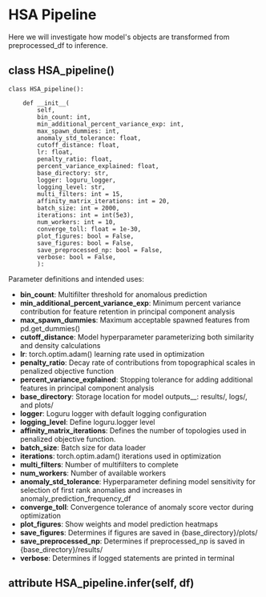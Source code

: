 # HSA Pipeline
Here we will investigate how model's objects are transformed from preprocessed_df to inference. 

## class HSA_pipeline()

```
class HSA_pipeline():

    def __init__(
        self,
        bin_count: int,
        min_additional_percent_variance_exp: int,
        max_spawn_dummies: int,
        anomaly_std_tolerance: float,
        cutoff_distance: float,
        lr: float,
        penalty_ratio: float,
        percent_variance_explained: float,
        base_directory: str,
        logger: loguru_logger,
        logging_level: str,
        multi_filters: int = 15,  
        affinity_matrix_iterations: int = 20,  
        batch_size: int = 2000, 
        iterations: int = int(5e3),  
        num_workers: int = 10,
        converge_toll: float = 1e-30,  
        plot_figures: bool = False,  
        save_figures: bool = False,
        save_preprocessed_np: bool = False,
        verbose: bool = False,
        ):
```
Parameter definitions and intended uses:
- __bin_count__: Multifilter threshold for anomalous prediction 
- __min_additional_percent_variance_exp__: Minimum percent variance contribution for feature retention in principal component analysis
- __max_spawn_dummies__: Maximum acceptable spawned features from pd.get_dummies()
- __cutoff_distance__: Model hyperparameter parameterizing both similarity and density calculations 
- __lr__: torch.optim.adam() learning rate used in optimization
- __penalty_ratio__: Decay rate of contributions from topographical scales in penalized objective function
- __percent_variance_explained__: Stopping tolerance for adding additional features in principal component analysis
- __base_directory__: Storage location for model outputs__: results/, logs/, and plots/
- __logger__: Loguru logger with default logging configuration
- __logging_level__: Define loguru.logger level
- __affinity_matrix_iterations__: Defines the number of topologies used in penalized objective function. 
- __batch_size__: Batch size for data loader 
- __iterations__:  torch.optim.adam() iterations used in optimization
- __multi_filters__: Number of multifilters to complete 
- __num_workers__: Number of available workers
- __anomaly_std_tolerance__: Hyperparameter defining model sensitivity for selection of first rank anomalies and increases in anomaly_prediction_frequency_df
- __converge_toll__: Convergence tolerance of anomaly score vector during optimization
- __plot_figures__: Show weights and model prediction heatmaps
- __save_figures__: Determines if figures are saved in {base_directory}/plots/
- __save_preprocessed_np__: Determines if preprocessed_np is saved in {base_directory}/results/
- __verbose__: Determines if logged statements are printed in terminal

## attribute HSA_pipeline.infer(self, df)
```

```
     